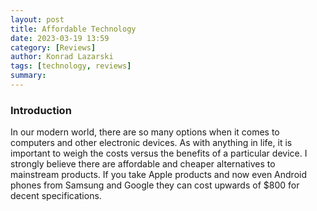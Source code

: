 ```yaml
---
layout: post
title: Affordable Technology
date: 2023-03-19 13:59
category: [Reviews]
author: Konrad Lazarski
tags: [technology, reviews]
summary: 
---
```

### Introduction 
In our modern world, there are so many options when it comes to computers and other electronic devices. As with anything in life, it is important to weigh the costs versus the benefits of a particular device. I strongly believe there are affordable and cheaper alternatives to mainstream products. If you take Apple products and now even Android phones from Samsung and Google they can cost upwards of $800 for decent specifications.